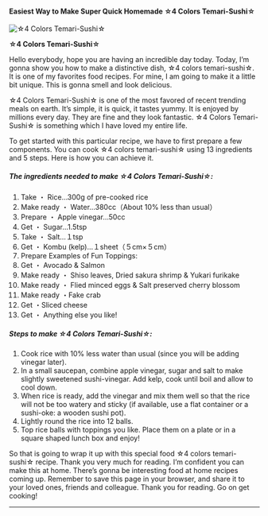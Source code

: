             

#### Easiest Way to Make Super Quick Homemade ☆4 Colors Temari-Sushi☆

![☆4 Colors Temari-Sushi☆](https://img-global.cpcdn.com/recipes/e2d1c5a2970ba746/751x532cq70/%e2%98%864-colors-temari-sushi%e2%98%86-recipe-main-photo.jpg)

**☆4 Colors Temari-Sushi☆**

Hello everybody, hope you are having an incredible day today. Today, I’m gonna show you how to make a distinctive dish, ☆4 colors temari-sushi☆. It is one of my favorites food recipes. For mine, I am going to make it a little bit unique. This is gonna smell and look delicious.

☆4 Colors Temari-Sushi☆ is one of the most favored of recent trending meals on earth. It’s simple, it is quick, it tastes yummy. It is enjoyed by millions every day. They are fine and they look fantastic. ☆4 Colors Temari-Sushi☆ is something which I have loved my entire life.

To get started with this particular recipe, we have to first prepare a few components. You can cook ☆4 colors temari-sushi☆ using 13 ingredients and 5 steps. Here is how you can achieve it.

##### The ingredients needed to make ☆4 Colors Temari-Sushi☆:

1.  Take ・ Rice…300g of pre-cooked rice
2.  Make ready ・ Water…380cc（About 10% less than usual）
3.  Prepare ・ Apple vinegar…50cc
4.  Get ・ Sugar…1.5tsp
5.  Take ・ Salt…１tsp
6.  Get ・ Kombu (kelp)…１sheet（５cm×５cm）
7.  Prepare Examples of Fun Toppings:
8.  Get ・ Avocado & Salmon
9.  Make ready ・ Shiso leaves, Dried sakura shrimp & Yukari furikake
10.  Make ready ・ Flied minced eggs & Salt preserved cherry blossom
11.  Make ready ・Fake crab
12.  Get ・Sliced cheese
13.  Get ・ Anything else you like!

##### Steps to make ☆4 Colors Temari-Sushi☆:

1.  Cook rice with 10% less water than usual (since you will be adding vinegar later).
2.  In a small saucepan, combine apple vinegar, sugar and salt to make slightly sweetened sushi-vinegar. Add kelp, cook until boil and allow to cool down.
3.  When rice is ready, add the vinegar and mix them well so that the rice will not be too watery and sticky (if available, use a flat container or a sushi-oke: a wooden sushi pot).
4.  Lightly round the rice into 12 balls.
5.  Top rice balls with toppings you like. Place them on a plate or in a square shaped lunch box and enjoy!

So that is going to wrap it up with this special food ☆4 colors temari-sushi☆ recipe. Thank you very much for reading. I’m confident you can make this at home. There’s gonna be interesting food at home recipes coming up. Remember to save this page in your browser, and share it to your loved ones, friends and colleague. Thank you for reading. Go on get cooking!

* * *